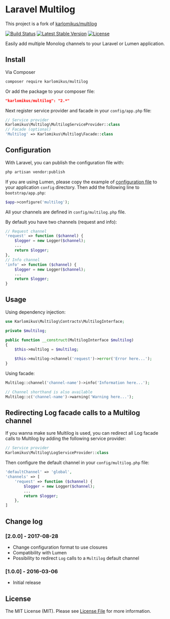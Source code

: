 # Laravel Multilog

This project is a fork of [karlomikus/multilog](https://github.com/karlomikus/multilog)

[![Build Status](https://travis-ci.org/karlomikus/multilog.svg?branch=master)](https://travis-ci.org/karlomikus/multilog)
[![Latest Stable Version](https://poser.pugx.org/karlomikus/multilog/v/stable)](https://packagist.org/packages/karlomikus/multilog)
[![License](https://poser.pugx.org/karlomikus/multilog/license)](https://packagist.org/packages/karlomikus/multilog)

Easily add multiple Monolog channels to your Laravel or Lumen application.

## Install

Via Composer

``` bash
composer require karlomikus/multilog
```

Or add the package to your composer file:

``` json
"karlomikus/multilog": "2.*"
```

Next register service provider and facade in your `config/app.php` file:

``` php
// Service provider
Karlomikus\Multilog\MultilogServiceProvider::class
// Facade (optional)
'Multilog' => Karlomikus\Multilog\Facade::class
```

## Configuration

With Laravel, you can publish the configuration file with:

``` bash
php artisan vendor:publish
```

If you are using Lumen, please copy the example of
[configuration file](src/Multilog/config/multilog.php)
to your application `config` directory. Then add the following line to
`bootstrap/app.php`:

```php
$app->configure('multilog');
```

All your channels are defined in `config/multilog.php` file.

By default you have two channels (request and info):

``` php
// Request channel
'request' => function ($channel) {
    $logger = new Logger($channel);
    ...
    return $logger;
},
// Info channel
'info' => function ($channel) {
    $logger = new Logger($channel);
    ...
    return $logger;
}
```

## Usage

Using dependency injection:

``` php
use Karlomikus\Multilog\Contracts\MultilogInterface;

private $multilog;

public function __construct(MultilogInterface $multilog)
{
    $this->multilog = $multilog;

    $this->multilog->channel('request')->error('Error here...');
}
```

Using facade:

``` php
Multilog::channel('channel-name')->info('Information here...');

// Channel shorthand is also available
Multilog::c('channel-name')->warning('Warning here...');
```

## Redirecting Log facade calls to a Multilog channel

If you wanna make sure Multilog is used, you can redirect all Log facade calls
to Multilog by adding the following service provider:

```php
// Service provider
Karlomikus\Multilog\LogServiceProvider::class
```

Then configure the default channel in your `config/multilog.php` file:

```php
'defaultChannel' => 'global',
'channels' => [
    'request' => function ($channel) {
        $logger = new Logger($channel);
        ...
        return $logger;
    },
]
```

## Change log

### [2.0.0] - 2017-08-28

* Change configuration format to use closures
* Compatibility with Lumen
* Possibility to redirect `Log` calls to a `Multilog` default channel

### [1.0.0] - 2016-03-06

* Initial release

## License

The MIT License (MIT). Please see [License File](LICENSE.md) for more information.
